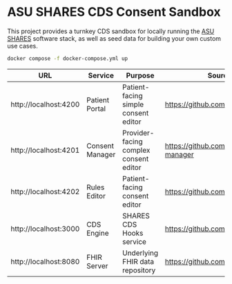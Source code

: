# ASU SHARES CDS Consent Sandbox

This project provides a turnkey CDS sandbox for locally running the [ASU SHARES](https://www.asushares.com) software stack, as well as seed data for building your own custom use cases.

```sh
docker compose -f docker-compose.yml up
```


| URL                   | Service           | Purpose       | Source Code   |
|----                   |----               |----           |----           |
| http://localhost:4200 | Patient Portal    | Patient-facing simple consent editor | https://github.com/asushares/patient
| http://localhost:4201 | Consent Manager   | Provider-facing complex consent editor  | https://github.com/asushares/consent-manager
| http://localhost:4202 | Rules Editor      | Patient-facing consent editor | https://github.com/asushares/rules
| http://localhost:3000 | CDS Engine        | SHARES CDS Hooks service | https://github.com/asushares/cds
| http://localhost:8080 | FHIR Server       | Underlying FHIR data repository | https://github.com/hapifhir/hapi-fhir
